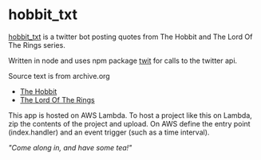 # hobbit_txt

[hobbit_txt](https://twitter.com/hobbit_txt) is a twitter bot posting quotes from The Hobbit and The Lord Of The Rings series.

Written in node and uses npm package [twit](https://www.npmjs.com/package/twit) for calls to the twitter api.

Source text is from archive.org

- [The Hobbit](https://archive.org/details/TheHobbitByJ.R.RTolkien)
- [The Lord Of The Rings](https://archive.org/details/TheLordOfTheRing1TheFellowshipOfTheRing)

This app is hosted on AWS Lambda. To host a project like this on Lambda, zip the contents of the project and upload. On AWS define the entry point (index.handler) and an event trigger (such as a time interval).

_"Come along in, and have some tea!"_
